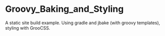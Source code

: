# Groovy_Baking_and_Styling
A static site build example. Using gradle and jbake (with groovy templates), styling with GrooCSS.
